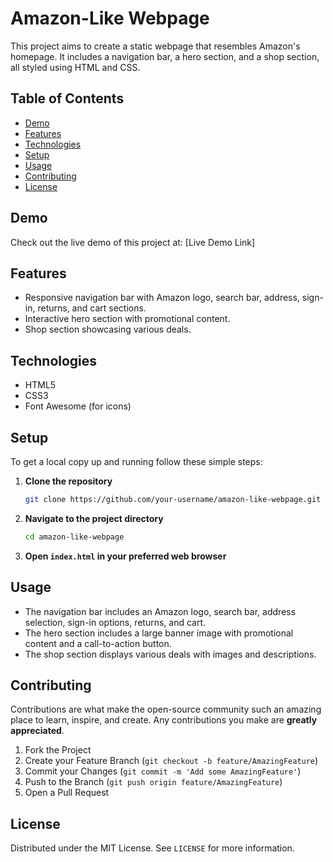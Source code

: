 # Amazon-Like Webpage

This project aims to create a static webpage that resembles Amazon's homepage. It includes a navigation bar, a hero section, and a shop section, all styled using HTML and CSS.

## Table of Contents

- [Demo](#demo)
- [Features](#features)
- [Technologies](#technologies)
- [Setup](#setup)
- [Usage](#usage)
- [Contributing](#contributing)
- [License](#license)

## Demo

Check out the live demo of this project at: [Live Demo Link]

## Features

- Responsive navigation bar with Amazon logo, search bar, address, sign-in, returns, and cart sections.
- Interactive hero section with promotional content.
- Shop section showcasing various deals.

## Technologies

- HTML5
- CSS3
- Font Awesome (for icons)

## Setup

To get a local copy up and running follow these simple steps:

1. **Clone the repository**

    ```bash
    git clone https://github.com/your-username/amazon-like-webpage.git
    ```

2. **Navigate to the project directory**

    ```bash
    cd amazon-like-webpage
    ```

3. **Open `index.html` in your preferred web browser**

## Usage

- The navigation bar includes an Amazon logo, search bar, address selection, sign-in options, returns, and cart.
- The hero section includes a large banner image with promotional content and a call-to-action button.
- The shop section displays various deals with images and descriptions.

## Contributing

Contributions are what make the open-source community such an amazing place to learn, inspire, and create. Any contributions you make are **greatly appreciated**.

1. Fork the Project
2. Create your Feature Branch (`git checkout -b feature/AmazingFeature`)
3. Commit your Changes (`git commit -m 'Add some AmazingFeature'`)
4. Push to the Branch (`git push origin feature/AmazingFeature`)
5. Open a Pull Request

## License

Distributed under the MIT License. See `LICENSE` for more information.

